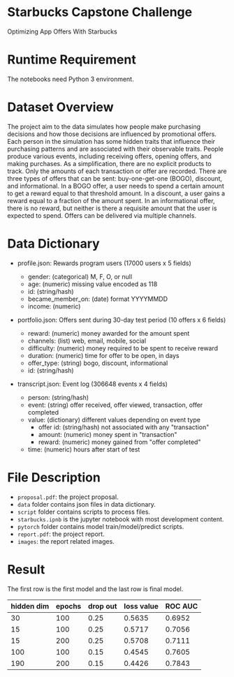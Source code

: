 # Starbucks Capstone Challenge
Optimizing App Offers With Starbucks

# Runtime Requirement
The notebooks need Python 3 environment. 

# Dataset Overview
The project aim to the data simulates how people make purchasing decisions and how those decisions are influenced by promotional offers. Each person in the simulation has some hidden traits that influence their purchasing patterns and are associated with their observable traits. People produce various events, including receiving offers, opening offers, and making purchases. As a simplification, there are no explicit products to track. Only the amounts of each transaction or offer are recorded. There are three types of offers that can be sent: buy-one-get-one (BOGO), discount, and informational. In a BOGO offer, a user needs to spend a certain amount to get a reward equal to that threshold amount. In a discount, a user gains a reward equal to a fraction of the amount spent. In an informational offer, there is no reward, but neither is there a requisite amount that the user is expected to spend. Offers can be delivered via multiple channels. 

# Data Dictionary
- profile.json: Rewards program users (17000 users x 5 fields) 
  - gender: (categorical) M, F, O, or null
  - age: (numeric) missing value encoded as 118
  - id: (string/hash)
  - became_member_on: (date) format YYYYMMDD
  - income: (numeric)
  
- portfolio.json: Offers sent during 30-day test period (10 offers x 6 fields)
  - reward: (numeric) money awarded for the amount spent
  - channels: (list) web, email, mobile, social
  - difficulty: (numeric) money required to be spent to receive reward
  - duration: (numeric) time for offer to be open, in days
  - offer_type: (string) bogo, discount, informational
  - id: (string/hash)

- transcript.json: Event log (306648 events x 4 fields)
  - person: (string/hash)
  - event: (string) offer received, offer viewed, transaction, offer completed
  - value: (dictionary) different values depending on event type
    - offer id: (string/hash) not associated with any "transaction"
    - amount: (numeric) money spent in "transaction"
    -  reward: (numeric) money gained from "offer completed"
  - time: (numeric) hours after start of test

# File Description
- `proposal.pdf`: the project proposal.  
- `data` folder contains json files in data dictionary.  
- `script` folder contains scripts to process files. 
- `starbucks.ipnb` is the jupyter notebook with most development content. 
- `pytorch` folder contains model train/model/predict scripts. 
- `report.pdf`: the project report.
- `images`: the report related images.

# Result

The first row is the first model and the last row is final model. 

| hidden dim | epochs | drop out | loss value | ROC AUC | 
| ---        | ---    | ----     | ---        | ---     |
| 30         | 100    | 0.25     | 0.5635     | 0.6952  |
| 15         | 100    | 0.25     | 0.5717     | 0.7056  |
| 15         | 200    | 0.25     | 0.5708     | 0.7111  |
| 100        | 100    | 0.15     | 0.4545     | 0.7605  |
| 190        | 200    | 0.15     | 0.4426     | 0.7843  | 


